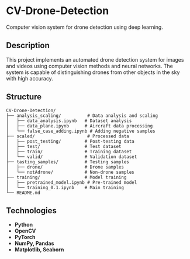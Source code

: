 # CV-Drone-Detection

Computer vision system for drone detection using deep learning.

## Description

This project implements an automated drone detection system for images and videos using computer vision methods and neural networks. The system is capable of distinguishing drones from other objects in the sky with high accuracy.

## Structure

```
CV-Drone-Detection/
├── analysis_scaling/          # Data analysis and scaling
│   ├── data_analysis.ipynb   # Dataset analysis
│   ├── data_plane.ipynb      # Aircraft data processing
│   └── false_case_adding.ipynb # Adding negative samples
├── scaled/                    # Processed data
│   ├── post_testing/         # Post-testing data
│   ├── test/                 # Test dataset
│   ├── train/                # Training dataset
│   └── valid/                # Validation dataset
├── tasting_samples/          # Testing samples
│   ├── drone/                # Drone samples
│   └── notAdrone/            # Non-drone samples
├── training/                 # Model training
│   ├── pretrained_model.ipynb # Pre-trained model
│   └── training_0.1.ipynb    # Main training
└── README.md
```
## Technologies

- **Python**
- **OpenCV**
- **PyTorch**
- **NumPy, Pandas**
- **Matplotlib, Seaborn**
